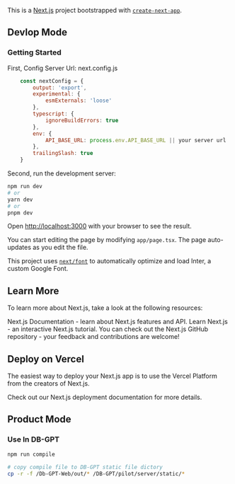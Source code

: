 This is a [Next.js](https://nextjs.org/) project bootstrapped with [`create-next-app`](https://github.com/vercel/next.js/tree/canary/packages/create-next-app).


## Devlop Mode
### Getting Started

First, Config Server Url:
next.config.js
```javascript
    const nextConfig = {
        output: 'export',
        experimental: {
            esmExternals: 'loose'
        },
        typescript: {
            ignoreBuildErrors: true
        },
        env: {
            API_BASE_URL: process.env.API_BASE_URL || your server url
        },
        trailingSlash: true
    }
```

Second, run the development server:

```bash
npm run dev
# or
yarn dev
# or
pnpm dev
```

Open [http://localhost:3000](http://localhost:3000) with your browser to see the result.

You can start editing the page by modifying `app/page.tsx`. The page auto-updates as you edit the file.

This project uses [`next/font`](https://nextjs.org/docs/basic-features/font-optimization) to automatically optimize and load Inter, a custom Google Font.

## Learn More
To learn more about Next.js, take a look at the following resources:

Next.js Documentation - learn about Next.js features and API.
Learn Next.js - an interactive Next.js tutorial.
You can check out the Next.js GitHub repository - your feedback and contributions are welcome!

## Deploy on Vercel
The easiest way to deploy your Next.js app is to use the Vercel Platform from the creators of Next.js.

Check out our Next.js deployment documentation for more details.

## Product Mode
### Use In DB-GPT
```bash
npm run compile

# copy compile file to DB-GPT static file dictory
cp -r -f /Db-GPT-Web/out/* /DB-GPT/pilot/server/static/*

```
